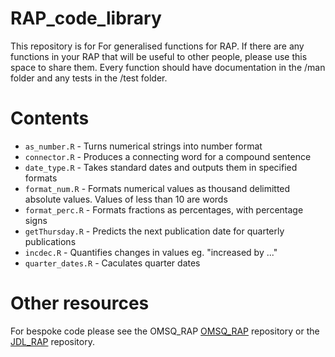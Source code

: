 # RAP_code_library

This repository is for For generalised functions for RAP. If there are any functions in your RAP that will be useful to other people, please use this space to share them. Every function should have documentation in the /man folder and any tests in the /test folder.

# Contents

* `as_number.R` - Turns numerical strings into number format
* `connector.R` - Produces a connecting word for a compound sentence
* `date_type.R` - Takes standard dates and outputs them in specified formats
* `format_num.R` - Formats numerical values as thousand delimitted absolute values. Values of less than 10 are words
* `format_perc.R` - Formats fractions as percentages, with percentage signs
* `getThursday.R` - Predicts the next publication date for quarterly publications
* `incdec.R` - Quantifies changes in values eg. "increased by ..."
* `quarter_dates.R` - Caculates quarter dates

# Other resources

For bespoke code please see the OMSQ_RAP [OMSQ_RAP](https://github.com/moj-analytical-services/OMSQ_RAP) repository or the [JDL_RAP](https://github.com/moj-analytical-services/JDL_RAP) repository.


